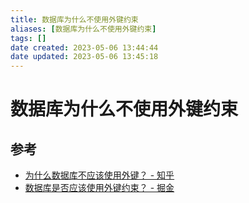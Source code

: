 ```yaml
---
title: 数据库为什么不使用外键约束
aliases: [数据库为什么不使用外键约束]
tags: []
date created: 2023-05-06 13:44:44
date updated: 2023-05-06 13:45:18
---
```


# 数据库为什么不使用外键约束

## 参考

- [为什么数据库不应该使用外键？ - 知乎](https://zhuanlan.zhihu.com/p/252840511)
- [数据库是否应该使用外键约束？ - 掘金](https://juejin.cn/post/7177534316396691512)
